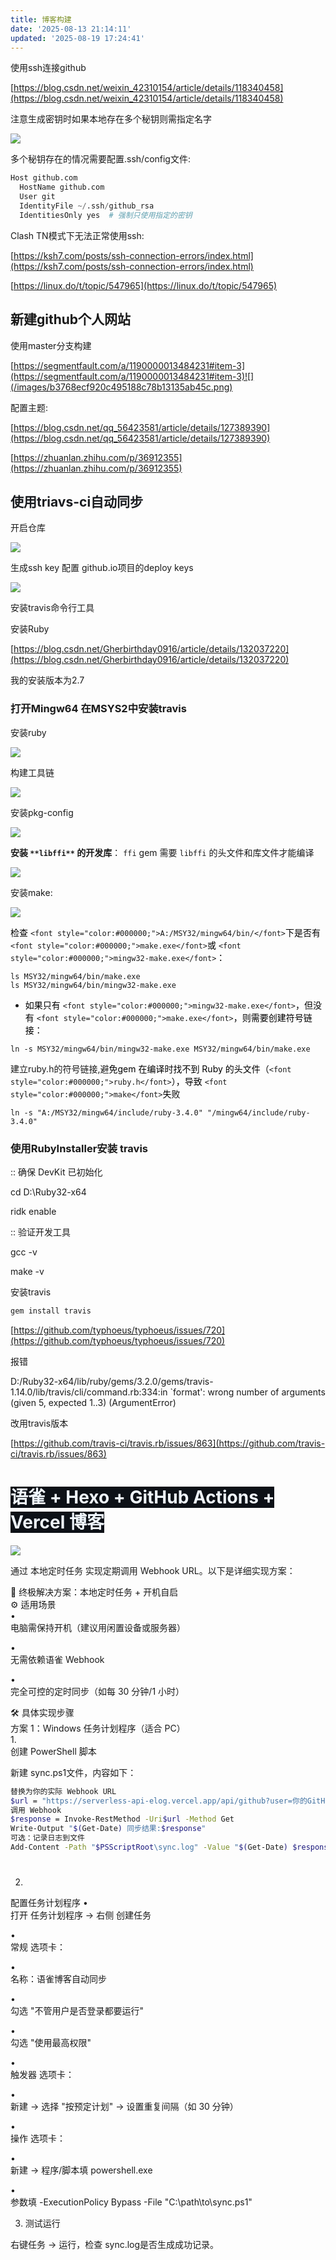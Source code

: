 ```yaml
---
title: 博客构建
date: '2025-08-13 21:14:11'
updated: '2025-08-19 17:24:41'
---
```

使用ssh连接github

[https://blog.csdn.net/weixin_42310154/article/details/118340458](https://blog.csdn.net/weixin_42310154/article/details/118340458)

注意生成密钥时如果本地存在多个秘钥则需指定名字

![](/images/db3b981c77c5a0e91766fda75907f61b.png)

多个秘钥存在的情况需要配置.ssh/config文件:

```python
Host github.com
  HostName github.com
  User git
  IdentityFile ~/.ssh/github_rsa
  IdentitiesOnly yes  # 强制只使用指定的密钥
```

Clash TN模式下无法正常使用ssh:

[https://ksh7.com/posts/ssh-connection-errors/index.html](https://ksh7.com/posts/ssh-connection-errors/index.html)

[https://linux.do/t/topic/547965](https://linux.do/t/topic/547965)

## 新建github个人网站
使用master分支构建

[https://segmentfault.com/a/1190000013484231#item-3](https://segmentfault.com/a/1190000013484231#item-3)![](/images/b3768ecf920c495188c78b13135ab45c.png)

配置主题:

[https://blog.csdn.net/qq_56423581/article/details/127389390](https://blog.csdn.net/qq_56423581/article/details/127389390)



[https://zhuanlan.zhihu.com/p/36912355](https://zhuanlan.zhihu.com/p/36912355)



## <font style="color:rgb(25, 27, 31);">使用triavs-ci自动同步</font>
 开启仓库

![](/images/50a4de5707b535da952dbd783342355c.png)

生成ssh key 配置 github.io项目的deploy keys

![](/images/596f5f77c42916166cff577db9b78af7.png)

安装travis命令行工具

安装Ruby

[https://blog.csdn.net/Gherbirthday0916/article/details/132037220](https://blog.csdn.net/Gherbirthday0916/article/details/132037220)

我的安装版本为2.7

### 打开Mingw64 在MSYS2中安装travis
安装ruby

![](/images/5a93a013565da2e39c88b8dfed0e7297.png)

构建工具链

![](/images/daf1e2887a2851c0f2666b02e018a58e.png)

安装pkg-config

![](/images/1f920db9f59eb3d5f6d82d7b6dc977c0.png)

**安装 **`**libffi**`** 的开发库**： `ffi` gem 需要 `libffi` 的头文件和库文件才能编译  

![](/images/4cebb6d63d1a649e12c3585e6717feee.png)

安装make:

![](/images/6a862025674f838f84b8e163321eee6d.png)

<font style="color:#000000;">检查 </font>`<font style="color:#000000;">A:/MSY32/mingw64/bin/</font>`<font style="color:#000000;">下是否有 </font>`<font style="color:#000000;">make.exe</font>`<font style="color:#000000;">或 </font>`<font style="color:#000000;">mingw32-make.exe</font>`<font style="color:#000000;">：</font>

```plain
ls MSY32/mingw64/bin/make.exe
ls MSY32/mingw64/bin/mingw32-make.exe
```

+ <font style="color:#000000;">如果只有</font><font style="color:#000000;"> </font>`<font style="color:#000000;">mingw32-make.exe</font>`<font style="color:#000000;">，但没有</font><font style="color:#000000;"> </font>`<font style="color:#000000;">make.exe</font>`<font style="color:#000000;">，则需要创建符号链接：</font>

```plain
ln -s MSY32/mingw64/bin/mingw32-make.exe MSY32/mingw64/bin/make.exe
```

建立ruby.h的符号链接,避<font style="color:#000000;">免</font><font style="color:#000000;">gem 在编译时找不到 Ruby 的头文件（</font>`<font style="color:#000000;">ruby.h</font>`<font style="color:#000000;">），导致 </font>`<font style="color:#000000;">make</font>`<font style="color:#000000;">失败</font>

`ln -s "A:/MSY32/mingw64/include/ruby-3.4.0" "/mingw64/include/ruby-3.4.0"`





### 使用RubyInstaller安装 travis
:: 确保 DevKit 已初始化

cd D:\Ruby32-x64

ridk enable



:: 验证开发工具

gcc -v

make -v

安装travis

```bash
gem install travis
```



[https://github.com/typhoeus/typhoeus/issues/720](https://github.com/typhoeus/typhoeus/issues/720)



报错

D:/Ruby32-x64/lib/ruby/gems/3.2.0/gems/travis-1.14.0/lib/travis/cli/command.rb:334:in `format': wrong number of arguments (given 5, expected 1..3) (ArgumentError)

改用travis版本

[https://github.com/travis-ci/travis.rb/issues/863](https://github.com/travis-ci/travis.rb/issues/863)



# <font style="color:rgb(240, 246, 252);background-color:rgb(13, 17, 23);">语雀 + Hexo + GitHub Actions + Vercel 博客</font>






![](/images/d239078f8ca69b74b5d4948627ba8bea.png)





通过 本地定时任务 实现定期调用 Webhook URL。以下是详细实现方案：

📌 终极解决方案：本地定时任务 + 开机自启  
⚙️ 适用场景  
•  
电脑需保持开机（建议用闲置设备或服务器）

•  
无需依赖语雀 Webhook

•  
完全可控的定时同步（如每 30 分钟/1 小时）

🛠️ 具体实现步骤  
方案 1：Windows 任务计划程序（适合 PC）  
1.  
创建 PowerShell 脚本

新建 sync.ps1文件，内容如下：

```bash
替换为你的实际 Webhook URL
$url = "https://serverless-api-elog.vercel.app/api/github?user=你的GitHub用户名&repo=仓库名&event_type=deploy&token=你的Token"
调用 Webhook
$response = Invoke-RestMethod -Uri$url -Method Get
Write-Output "$(Get-Date) 同步结果:$response"
可选：记录日志到文件
Add-Content -Path "$PSScriptRoot\sync.log" -Value "$(Get-Date) $response"
```

#   
2.  
配置任务计划程序
•  
打开 任务计划程序 → 右侧 创建任务

•  
常规 选项卡：

•  
名称：语雀博客自动同步

•  
勾选 "不管用户是否登录都要运行"

•  
勾选 "使用最高权限"

•  
触发器 选项卡：

•  
新建 → 选择 "按预定计划" → 设置重复间隔（如 30 分钟）

•  
操作 选项卡：

•  
新建 → 程序/脚本填 powershell.exe

•  
参数填 -ExecutionPolicy Bypass -File "C:\path\to\sync.ps1"

3. 测试运行

右键任务 → 运行，检查 sync.log是否生成成功记录。










